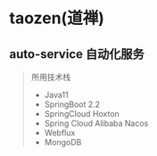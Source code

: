 taozen(道禅)
======
auto-service 自动化服务
------  
> 所用技术栈
> + Java11
> + SpringBoot 2.2
> + SpringCloud Hoxton
> + Spring Cloud Alibaba Nacos
> + Webflux 
> + MongoDB
